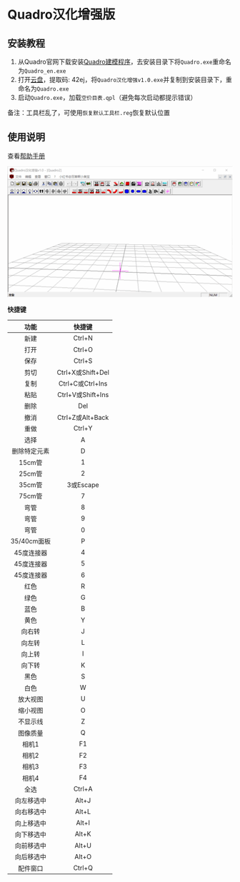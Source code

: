 # Quadro汉化增强版

## 安装教程

1.  从Quadro官网下载安装[Quadro建模程序](https://quadromdb.com/sites/default/files/mdb/program/QUADRO-Setup-English.zip)，去安装目录下将`Quadro.exe`重命名为`Quadro_en.exe`
2.  打开[云盘](https://www.aliyundrive.com/s/nz5buoeM9tz)，提取码: 42ej，将`Quadro汉化增强v1.0.exe`并复制到安装目录下，重命名为`Quadro.exe`
3.  启动`Quadro.exe`，加载`空价目表.qpl`（避免每次启动都提示错误）

备注：工具栏乱了，可使用`恢复默认工具栏.reg`恢复默认位置

## 使用说明

查看[帮助手册](/%E5%B8%AE%E5%8A%A9%E6%89%8B%E5%86%8C.md)

![Alt text](./img/1.gif)

**快捷键**

| 功能      |     快捷键 | 
| :--------: | :--------:| 
|	新建	|	Ctrl+N	|
|	打开	|	Ctrl+O	|
|	保存	|	Ctrl+S	|
|	剪切	|	Ctrl+X或Shift+Del	|
|	复制	|	Ctrl+C或Ctrl+Ins	|
|	粘贴	|	Ctrl+V或Shift+Ins	|
|	删除	|	Del	|
|	撤消	|	Ctrl+Z或Alt+Back	|
|	重做	|	Ctrl+Y	|
|	选择	|	A	|
|	删除特定元素	|	D	|
|	15cm管	|	1	|
|	25cm管	|	2	|
|	35cm管	|	3或Escape	|
|	75cm管	|	7	|
|	弯管	|	8	|
|	弯管	|	9	|
|	弯管	|	0	|
|	35/40cm面板	|	P	|
|	45度连接器	|	4	|
|	45度连接器	|	5	|
|	45度连接器	|	6	|
|	红色	|	R	|
|	绿色	|	G	|
|	蓝色	|	B	|
|	黄色	|	Y	|
|	向右转	|	J	|
|	向左转	|	L	|
|	向上转	|	I	|
|	向下转	|	K	|
|	黑色	|	S	|
|	白色	|	W	|
|	放大视图	|	U	|
|	缩小视图	|	O	|
|	不显示线	|	Z	|
|	图像质量	|	Q	|
|	相机1	|	F1	|
|	相机2	|	F2	|
|	相机3	|	F3	|
|	相机4	|	F4	|
|	全选	|	Ctrl+A	|
|	向左移选中	|	Alt+J	|
|	向右移选中	|	Alt+L	|
|	向上移选中	|	Alt+I	|
|	向下移选中	|	Alt+K	|
|	向前移选中	|	Alt+U	|
|	向后移选中	|	Alt+O	|
|	配件窗口	|	Ctrl+Q	|

